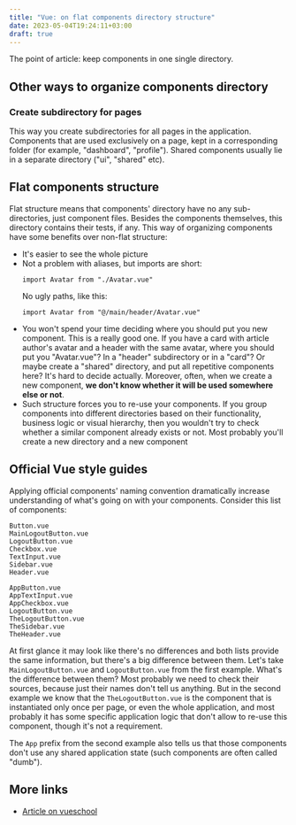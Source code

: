 ```yaml
---
title: "Vue: on flat components directory structure"
date: 2023-05-04T19:24:11+03:00
draft: true
---
```


The point of article: keep components in one single
directory.

<!--more-->

## Other ways to organize components directory

### Create subdirectory for pages

This way you create subdirectories for all pages in the application. Components that are
used exclusively on a page, kept in a corresponding folder (for example,
"dashboard", "profile"). Shared components usually
lie in a separate directory ("ui", "shared" etc). 


## Flat components structure

Flat structure means that components' directory have no
any sub-directories, just component files. Besides the components themselves,
this directory contains their tests, if any. This way of organizing components have
some benefits over non-flat structure:

- It's easier to see the whole picture
- Not a problem with aliases, but imports are short:
  ```
  import Avatar from "./Avatar.vue"
  ```
  No ugly paths, like this:
  ```
  import Avatar from "@/main/header/Avatar.vue"
  ```
- You won't spend your time deciding where you should put
  you new component. This is a really good one. If you have a 
  card with article author's avatar and a header with the same avatar,
  where you should put you "Avatar.vue"? In a "header" subdirectory or
  in a "card"? Or maybe create a "shared" directory, and put all repetitive
  components here? It's hard to decide actually.
  Moreover, often, when we create a new component, 
  **we don't know whether it will be used somewhere else or not**.
- Such structure forces you to re-use your components. If you
  group components into different directories based on their
  functionality, business logic or visual hierarchy, then you wouldn't
  try to check whether a similar component already exists or not. Most probably
  you'll create a new directory and a new component

## Official Vue style guides

Applying official components' naming convention dramatically increase
understanding of what's going on with your components. Consider this list of components: 

```
Button.vue
MainLogoutButton.vue
LogoutButton.vue
Checkbox.vue
TextInput.vue
Sidebar.vue
Header.vue
```

```
AppButton.vue
AppTextInput.vue
AppCheckbox.vue
LogoutButton.vue
TheLogoutButton.vue
TheSidebar.vue
TheHeader.vue
```

At first glance it may look like there's no differences and both 
lists provide the same information, but there's a big difference
between them. Let's take `MainLogoutButton.vue` and `LogoutButton.vue`
from the first example. What's the difference between them? Most
probably we need to check their sources, because just their names don't tell
us anything. But in the second example we know that the `TheLogoutButton.vue`
is the component that is instantiated only once per page, or even the whole
application, and most probably it has some specific application logic that
don't allow to re-use this component, though it's not a requirement.

The `App` prefix from the second example also tells us that those components
don't use any shared application state (such components are often called "dumb").


## More links

- [Article on vueschool](https://vueschool.io/articles/vuejs-tutorials/how-to-structure-a-large-scale-vue-js-application/)



